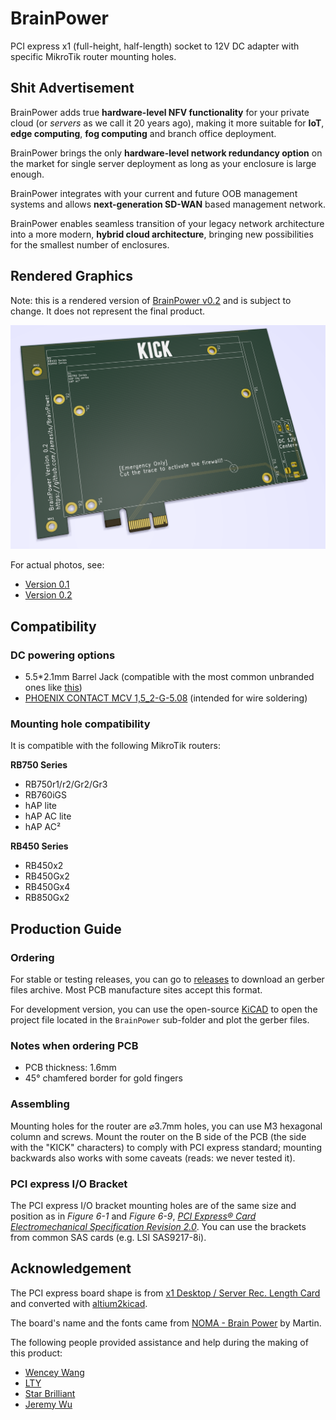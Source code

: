 # BrainPower

PCI express x1 (full-height, half-length) socket to 12V DC adapter with specific MikroTik router mounting holes.

## Shit Advertisement

BrainPower adds true **hardware-level NFV functionality** for your private cloud (or *servers* as we call it 20 years ago), making it more suitable for **IoT**, **edge computing**, **fog computing** and branch office deployment.

BrainPower brings the only **hardware-level network redundancy option** on the market for single server deployment as long as your enclosure is large enough. 

BrainPower integrates with your current and future OOB management systems and allows **next-generation SD-WAN** based management network. 

BrainPower enables seamless transition of your legacy network architecture into a more modern, **hybrid cloud architecture**, bringing new possibilities for the smallest number of enclosures.

## Rendered Graphics

Note: this is a rendered version of [BrainPower v0.2](https://github.com/Jamesits/BrainPower/commit/1271e46ed2b497287453ebf3a0e7b5eb90106ace) and is subject to change. It does not represent the final product.

![BrainPower PCB front side rendering](misc/rendered_graphics/BrainPower_v0.2_front_rendered.png)

For actual photos, see:

* [Version 0.1](https://github.com/Jamesits/BrainPower/wiki/Version-0.1)
* [Version 0.2](https://github.com/Jamesits/BrainPower/wiki/Version-0.2)

## Compatibility

### DC powering options

* 5.5*2.1mm Barrel Jack (compatible with the most common unbranded ones like [this](https://www.adafruit.com/product/373))
* [PHOENIX CONTACT MCV 1,5_2-G-5.08](https://www.phoenixcontact.com/online/portal/us?uri=pxc-oc-itemdetail:pid=1836299&library=usen&tab=1) (intended for wire soldering)

### Mounting hole compatibility

It is compatible with the following MikroTik routers:

**RB750 Series**

* RB750r1/r2/Gr2/Gr3
* RB760iGS
* hAP lite
* hAP AC lite
* hAP AC²

**RB450 Series**

* RB450x2
* RB450Gx2
* RB450Gx4
* RB850Gx2

## Production Guide

### Ordering

For stable or testing releases, you can go to [releases](https://github.com/Jamesits/BrainPower/releases) to download an gerber files archive. Most PCB manufacture sites accept this format.

For development version, you can use the open-source [KiCAD](http://www.kicad-pcb.org/) to open the project file located in the `BrainPower` sub-folder and plot the gerber files.

### Notes when ordering PCB

* PCB thickness: 1.6mm
* 45° chamfered border for gold fingers

### Assembling

Mounting holes for the router are ⌀3.7mm holes, you can use M3 hexagonal column and screws. Mount the router on the B side of the PCB (the side with the "KICK" characters) to comply with PCI express standard; mounting backwards also works with some caveats (reads: we never tested it).

### PCI express I/O Bracket

The PCI express I/O bracket mounting holes are of the same size and position as in *Figure 6-1* and *Figure 6-9*, [*PCI Express® Card Electromechanical Specification Revision 2.0*](https://members.pcisig.com/wg/PCI-SIG/document/download/8285). You can use the brackets from common SAS cards (e.g. LSI SAS9217-8i). 

## Acknowledgement

The PCI express board shape is from [x1 Desktop / Server Rec. Length Card](https://designcontent.live.altium.com/TemplateDesigns/PCI%20Express#TemplateDesignDetail/PDE-0001-00054) and converted with [altium2kicad](https://github.com/thesourcerer8/altium2kicad).

The board's name and the fonts came from [NOMA - Brain Power](https://www.youtube.com/watch?v=h-mUGj41hWA) by Martin.

The following people provided assistance and help during the making of this product:

* [Wencey Wang](https://github.com/WenceyWang)
* [LTY](https://github.com/lty1993)
* [Star Brilliant](https://github.com/m13253)
* [Jeremy Wu](https://github.com/jemerywudev)

